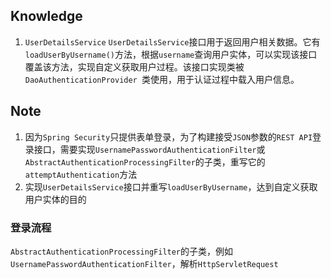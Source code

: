 ## Knowledge
1. `UserDetailsService`
`UserDetailsService`接口用于返回用户相关数据。它有`loadUserByUsername()`方法，根据`username`查询用户实体，可以实现该接口覆盖该方法，实现自定义获取用户过程。该接口实现类被`DaoAuthenticationProvider `类使用，用于认证过程中载入用户信息。
## Note
1. 因为`Spring Security`只提供表单登录，为了构建接受`JSON`参数的`REST API`登录接口，需要实现`UsernamePasswordAuthenticationFilter`或`AbstractAuthenticationProcessingFilter`的子类，重写它的 `attemptAuthentication`方法
2. 实现`UserDetailsService`接口并重写`loadUserByUsername`，达到自定义获取用户实体的目的

### 登录流程
`AbstractAuthenticationProcessingFilter`的子类，例如`UsernamePasswordAuthenticationFilter`，解析`HttpServletRequest`

<!--stackedit_data:
eyJoaXN0b3J5IjpbMTA0NzE0OTI3MiwtMTY4MjAwNTUwMCwxMD
M4NzM4NTY4LC0xODI5ODcxNjgsLTY5ODk1Mjg0Niw2MDYxNTMx
Ml19
-->